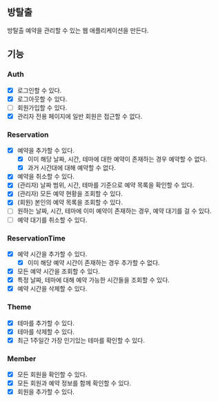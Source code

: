 ## 방탈출

방탈출 예약을 관리할 수 있는 웹 애플리케이션을 만든다.

## 기능

### Auth

- [x] 로그인할 수 있다.
- [x] 로그아웃할 수 있다.
- [ ] 회원가입할 수 있다.
- [x] 관리자 전용 페이지에 일반 회원은 접근할 수 없다.

### Reservation

- [x] 예약을 추가할 수 있다.
    - [x] 이미 해당 날짜, 시간, 테마에 대한 예약이 존재하는 경우 예약할 수 없다.
    - [x] 과거 시간대에 대해 예약할 수 없다.
- [x] 예약을 취소할 수 있다.
- [x] (관리자) 날짜 범위, 시간, 테마를 기준으로 예약 목록을 확인할 수 있다.
- [x] (관리자) 모든 예약 현황을 조회할 수 있다.
- [x] (회원) 본인의 예약 목록을 조회할 수 있다.
- [ ] 원하는 날짜, 시간, 테마에 이미 예약이 존재하는 경우, 예약 대기를 걸 수 있다.
- [ ] 예약 대기를 취소할 수 있다.

### ReservationTime

- [x] 예약 시간을 추가할 수 있다.
    - [x] 이미 해당 예약 시간이 존재하는 경우 추가할 수 없다.
- [x] 모든 예약 시간을 조회할 수 있다.
- [x] 특정 날짜, 테마에 대해 예약 가능한 시간들을 조회할 수 있다.
- [x] 예약 시간을 삭제할 수 있다.

### Theme

- [x] 테마를 추가할 수 있다.
- [x] 테마를 삭제할 수 있다.
- [x] 최근 1주일간 가장 인기있는 테마를 확인할 수 있다.

### Member

- [x] 모든 회원을 확인할 수 있다.
- [x] 모든 회원과 예약 정보를 함께 확인할 수 있다.
- [x] 회원을 추가할 수 있다.
